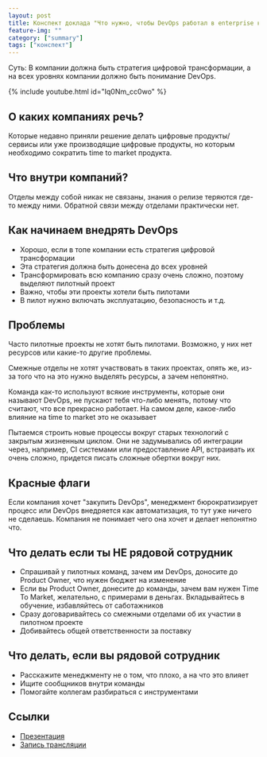 ```yaml
---
layout: post
title: Конспект доклада "Что нужно, чтобы DevOps работал в enterprise компаниях. Никита Борзых" с DevOps Moscow New Year Party
feature-img: ""
category: ["summary"]
tags: ["конспект"]
---
```


Суть: В компании должна быть стратегия цифровой трансформации, а на всех уровнях компании должно быть понимание DevOps.

{% include youtube.html id="Iq0Nm_cc0wo" %}

## О каких компаниях речь?

Которые недавно приняли решение делать цифровые продукты/сервисы или уже производящие цифровые продукты, но которым необходимо сократить time to market продукта.

## Что внутри компаний?

Отделы между собой никак не связаны, знания о релизе теряются где-то между ними. Обратной связи между отделами практически нет.

## Как начинаем внедрять DevOps

* Хорошо, если в топе компании есть стратегия цифровой трансформации
* Эта стратегия должна быть донесена до всех уровней
* Трансформировать всю компанию сразу очень сложно, поэтому выделяют пилотный проект
* Важно, чтобы эти проекты хотели быть пилотами
* В пилот нужно включать эксплуатацию, безопасность и т.д.

## Проблемы

Часто пилотные проекты не хотят быть пилотами. Возможно, у них нет ресурсов или какие-то другие проблемы.

Смежные отделы не хотят участвовать в таких проектах, опять же, из-за того что на это нужно выделять ресурсы, а зачем непонятно.

Команда как-то используют всякие инструменты, которые они называют DevOps, не пускают тебя что-либо менять, потому что считают, что все прекрасно работает. На самом деле, какое-либо влияние на time to market это не оказывает

Пытаемся строить новые процессы вокруг старых технологий с закрытым жизненным циклом. Они не задумывались об интеграции через, например, CI системами или предоставление API, встраивать их очень сложно, придется писать сложные обертки вокруг них.

## Красные флаги

Если компания хочет "закупить DevOps", менеджмент бюрократизирует процесс или DevOps внедряется как автоматизация, то тут уже ничего не сделаешь. Компания не понимает чего она хочет и делает непонятно что.

## Что делать если ты НЕ рядовой сотрудник

* Спрашивай у пилотных команд, зачем им DevOps, доносите до Product Owner, что нужен бюджет на изменение
* Если вы Product Owner, донесите до команды, зачем вам нужен Time To Market, желательно, с примерами в деньгах. Вкладывайтесь в обучение, избавляйтесь от саботажников
* Сразу договаривайтесь со смежными отделами об их участии в пилотном проекте
* Добивайтесь общей ответственности за поставку

## Что делать, если вы рядовой сотрудник

* Расскажите менеджменту не о том, что плохо, а на что это влияет
* Ищите сообщников внутри команды
* Помогайте коллегам разбираться с инструментами

## Ссылки

* [Презентация](https://speakerdeck.com/devopsmoscow/chto-nuzhno-chtoby-devops-rabotal-v-enterprise-kompaniiakh)
* [Запись трансляции](https://www.youtube.com/watch?v=Iq0Nm_cc0wo)